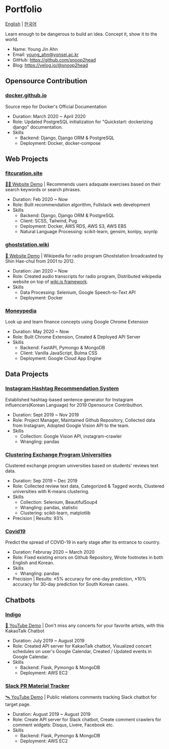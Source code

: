 # Portfolio

[English]() | [한국어]()

Learn enough to be dangerous to build an idea. Concept it, show it to the world.

* Name: Young Jin Ahn
* Email: young_ahn@yonsei.ac.kr
* GitHub: https://github.com/snoop2head
* Blog: https://velog.io/@snoop2head

## Opensource Contribution

### [docker.github.io](https://github.com/docker/docker.github.io)

Source repo for Docker's Official Documentation

* Duration: March 2020 ~ April 2020
* Role: Updated PostgreSQL initialization for "Quickstart: dockerizing django" documentation.
* Skills
  * Backend: Django, Django ORM & PostgreSQL
  * Deployment: Docker, docker-compose

## Web Projects

### [fitcuration.site](https://github.com/fitcuration)

[🏋️‍♂️ Website Demo](http://fitcuration.site/) | Recommends users adaquate exercises based on their search keywords or search phrases.

* Duration: Feb 2020 ~ Now
* Role: Built recommendation algorithm, Fullstack web development
* Skills
  * Backend: Django, Django ORM & PostgreSQL
  * Client: SCSS, Tailwind, Pug
  * Deployment: Docker, AWS RDS, AWS S3, AWS EBS
  * Natural Language Processing: scikit-learn, gensim, konlpy, soynlp

### [ghoststation.wiki](https://github.com/ghoststation)

[👻 Website Demo](http://ec2-54-180-118-197.ap-northeast-2.compute.amazonaws.com/ko/home) | Wikipedia for radio program Ghoststation broadcasted by Shin Hae-chul from 2001 to 2012.

* Duration: Jan 2020 ~ Now
* Role: Created audio transcripts for radio program, Distributed wikipedia website on top of [wiki.js framework](https://github.com/Requarks/wiki).
* Skills
  * Data Processing: Selenium, Google Speech-to-Text API
  * Deployment: Docker

### [Moneypedia](https://github.com/Moneypedia/finance-extension)

Look up and learn finance concepts using Google Chrome Extension

* Duration: May 2020 ~ Now
* Role: Built Chrome Extension, Created & Deployed API Server
* Skills
  * Backend: FastAPI, Pymongo & MongoDB
  * Client: Vanilla JavaScript, Bulma CSS
  * Deployment: Google Cloud App Engine

## Data Projects

### [Instagram Hashtag Recommendation System](https://github.com/Keracorn/geulstagram)

Established hashtag-based sentence generator for Instagram influencers(Korean Language) for 2019 Opensource Contributhon.

* Duration: Sept 2019 ~ Nov 2019
* Role: Project Manager, Maintained Github Repository, Collected data from Instagram, Adopted Google Vision API to the team. 
* Skills
  * Collection: Google Vision API, instagram-crawler
  * Wrangling: pandas

### [Clustering Exchange Program Universities]([https://github.com/snoop2head/OIA_Text_Wrangling/blob/master/%EC%95%88%EC%98%81%EC%A7%84_2015190122_%EC%A0%95%EB%B3%B4%EC%B2%98%EB%A6%AC%EC%97%B0%EC%8A%B5_%EC%B5%9C%EC%A2%85%EB%B3%B4%EA%B3%A0%EC%84%9C.pdf](https://github.com/snoop2head/OIA_Text_Wrangling/blob/master/안영진_2015190122_정보처리연습_최종보고서.pdf))

Clustered exchange program universities based on students' reviews text data.

* Duration: Sep 2019  ~ Dec 2019
* Role: Collected review text data, Categorized & Tagged words, Clustered universities with K-means clustering.
* Skills
  * Collection: Selenium, BeautifulSoup4
  * Wrangling: pandas, statistic
  * Clustering: scikit-learn, matplotlib
* Precision | Results: 93%

###  [Covid19](https://github.com/Rank23/COVID19)

Predict the spread of COVID-19 in early stage after its entrance to country.

* Duration: Februray 2020 ~ March 2020
* Role: Fixed existing errors on Github Repository, Wrote footnotes in both English and Korean.
* Skills
  * Wrangling: pandas
* Precision | Results: ±5% accuracy for one-day prediction, ±10% accuracy for 30-day prediction for South Korean cases.

## Chatbots

### [Indigo](https://github.com/snoop2head/indigo)

[🎹 YouTube Demo](https://www.youtube.com/watch?v=uIOWqumaOD4) | Don't miss any concerts for your favorite artists, with this KakaoTalk Chatbot

* Duration: July 2019 ~ August 2019
* Role: Created API server for KakaoTalk chatbot, Visualized concert schedules on user's Google Calendar, Created / Updated events in Google Calendar.
* Skills
  * Backend: Flask, Pymongo & MongoDB
  * Deployment: AWS EC2

### [Slack PR Material Tracker](https://github.com/snoop2head/comments_tracker)

[🛰 YouTube Demo](https://youtu.be/15vnPbewoLw) | Public relations comments tracking Slack chatbot for target page.

* Duration: August 2019 ~ August 2019
* Role: Create API server for Slack chatbot, Create comment crawlers for comment widgets: Disqus, Livere, Facebook etc.
* Skills
  * Backend: Flask, Pymongo & MongoDB
  * Deployment: AWS EC2

